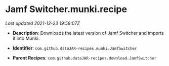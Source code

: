 # Jamf Switcher.munki.recipe

_Last updated 2021-12-23 19:58:07Z_

- **Description**: Downloads the latest version of Jamf Switcher and imports it into Munki.

- **Identifier**: `com.github.dataJAR-recipes.munki.JamfSwitcher`

- **Parent Recipes**: `com.github.dataJAR-recipes.download.JamfSwitcher`